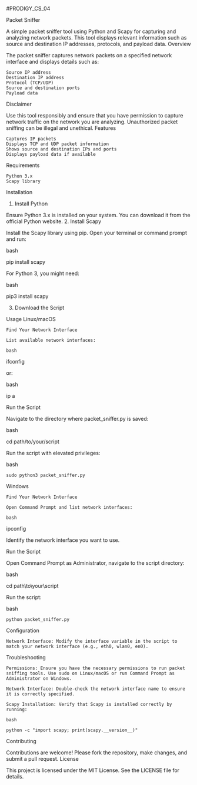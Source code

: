 #PRODIGY_CS_04

Packet Sniffer

A simple packet sniffer tool using Python and Scapy for capturing and analyzing network packets. This tool displays relevant information such as source and destination IP addresses, protocols, and payload data.
Overview

The packet sniffer captures network packets on a specified network interface and displays details such as:

    Source IP address
    Destination IP address
    Protocol (TCP/UDP)
    Source and destination ports
    Payload data

Disclaimer

Use this tool responsibly and ensure that you have permission to capture network traffic on the network you are analyzing. Unauthorized packet sniffing can be illegal and unethical.
Features

    Captures IP packets
    Displays TCP and UDP packet information
    Shows source and destination IPs and ports
    Displays payload data if available

Requirements

    Python 3.x
    Scapy library

Installation
1. Install Python

Ensure Python 3.x is installed on your system. You can download it from the official Python website.
2. Install Scapy

Install the Scapy library using pip. Open your terminal or command prompt and run:

bash

pip install scapy

For Python 3, you might need:

bash

pip3 install scapy

3. Download the Script

Usage
Linux/macOS

    Find Your Network Interface

    List available network interfaces:

    bash

ifconfig

or:

bash

ip a

Run the Script

Navigate to the directory where packet_sniffer.py is saved:

bash

cd path/to/your/script

Run the script with elevated privileges:

bash

    sudo python3 packet_sniffer.py

Windows

    Find Your Network Interface

    Open Command Prompt and list network interfaces:

    bash

ipconfig

Identify the network interface you want to use.

Run the Script

Open Command Prompt as Administrator, navigate to the script directory:

bash

cd path\to\your\script

Run the script:

bash

    python packet_sniffer.py

Configuration

    Network Interface: Modify the interface variable in the script to match your network interface (e.g., eth0, wlan0, en0).

Troubleshooting

    Permissions: Ensure you have the necessary permissions to run packet sniffing tools. Use sudo on Linux/macOS or run Command Prompt as Administrator on Windows.

    Network Interface: Double-check the network interface name to ensure it is correctly specified.

    Scapy Installation: Verify that Scapy is installed correctly by running:

    bash

    python -c "import scapy; print(scapy.__version__)"

Contributing

Contributions are welcome! Please fork the repository, make changes, and submit a pull request.
License

This project is licensed under the MIT License. See the LICENSE file for details.
